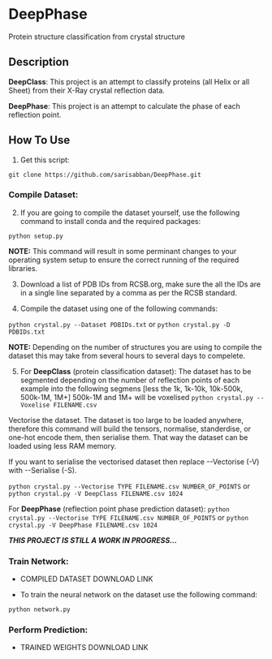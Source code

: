 # DeepPhase
 Protein structure classification from crystal structure

## Description
**DeepClass**: This project is an attempt to classify proteins (all Helix or all Sheet) from their X-Ray crystal reflection data.

**DeepPhase**: This project is an attempt to calculate the phase of each reflection point.

## How To Use
1. Get this script:

`git clone https://github.com/sarisabban/DeepPhase.git`

### Compile Dataset:
2. If you are going to compile the dataset yourself, use the following command to install conda and the required packages:

`python setup.py`

**NOTE:** This command will result in some perminant changes to your operating system setup to ensure the correct running of the required libraries.

3. Download a list of PDB IDs from RCSB.org, make sure the all the IDs are in a single line separated by a comma as per the RCSB standard.

4. Compile the dataset using one of the following commands:

`python crystal.py --Dataset PDBIDs.txt` or `python crystal.py -D PDBIDs.txt`

**NOTE:** Depending on the number of structures you are using to compile the dataset this may take from several hours to several days to compelete.

5. For **DeepClass** (protein classification dataset):
The dataset has to be segmented depending on the number of reflection points of each example into the following segmens
[less the 1k, 1k-10k, 10k-500k, 500k-1M, 1M+]
500k-1M and 1M+ will be voxelised
`python crystal.py --Voxelise FILENAME.csv`



Vectorise the dataset. The dataset is too large to be loaded anywhere, therefore this command will build the tensors, normalise, standerdise, or one-hot encode them, then serialise them. That way the dataset can be loaded using less RAM memory. 

If you want to serialise the vectorised dataset then replace --Vectorise (-V) with --Serialise (-S).




`python crystal.py --Vectorise TYPE FILENAME.csv NUMBER_OF_POINTS` or `python crystal.py -V DeepClass FILENAME.csv 1024`





















For **DeepPhase** (reflection point phase prediction dataset):
`python crystal.py --Vectorise TYPE FILENAME.csv NUMBER_OF_POINTS` or `python crystal.py -V DeepPhase FILENAME.csv 1024`






***THIS PROJECT IS STILL A WORK IN PROGRESS...***

### Train Network:
* COMPILED DATASET DOWNLOAD LINK

* To train the neural network on the dataset use the following command:

`python network.py`





### Perform Prediction:
* TRAINED WEIGHTS DOWNLOAD LINK
